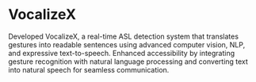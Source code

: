 # VocalizeX
Developed VocalizeX, a real-time ASL detection system that translates gestures into readable sentences using advanced computer vision, NLP, and expressive text-to-speech. Enhanced accessibility by integrating gesture recognition with natural language processing and converting text into natural speech for seamless communication.
